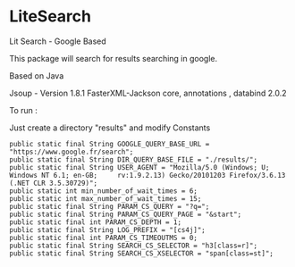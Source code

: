 # LiteSearch

Lit Search - Google Based

This package will search for results searching in google.

Based on Java

Jsoup - Version 1.8.1
FasterXML-Jackson core, annotations , databind 2.0.2


To run :

Just create a directory "results" and modify Constants

    public static final String GOOGLE_QUERY_BASE_URL = "https://www.google.fr/search";
    public static final String DIR_QUERY_BASE_FILE = "./results/";
    public static final String USER_AGENT = "Mozilla/5.0 (Windows; U; Windows NT 6.1; en-GB;     rv:1.9.2.13) Gecko/20101203 Firefox/3.6.13 (.NET CLR 3.5.30729)";
    public static int min_number_of_wait_times = 6;
    public static int max_number_of_wait_times = 15;
    public static final String PARAM_CS_QUERY = "?q=";
    public static final String PARAM_CS_QUERY_PAGE = "&start";
    public static final int PARAM_CS_DEPTH = 1;
    public static final String LOG_PREFIX = "[cs4j]";
    public static final int PARAM_CS_TIMEOUTMS = 0;
    public static final String SEARCH_CS_SELECTOR = "h3[class=r]";
    public static final String SEARCH_CS_XSELECTOR = "span[class=st]";

